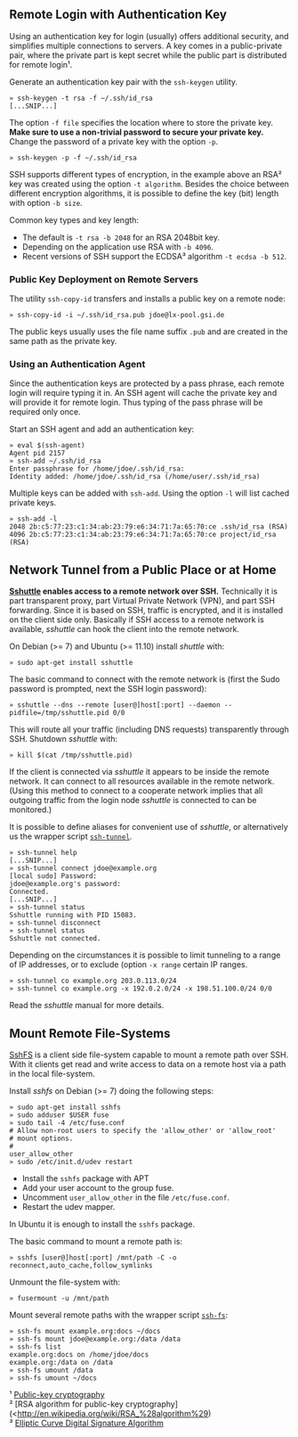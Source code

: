 ## Remote Login with Authentication Key

Using an authentication key for login (usually) offers additional 
security, and simplifies multiple connections to servers. A key
comes in a public-private pair, where the private part is kept
secret while the public part is distributed for remote login¹.

Generate an authentication key pair with the `ssh-keygen` utility. 

    » ssh-keygen -t rsa -f ~/.ssh/id_rsa 
    [...SNIP...]

The option `-f file` specifies the location where to store the
private key. **Make sure to use a non-trivial password to secure 
your private key.** Change the password of a private key with
the option `-p`.

    » ssh-keygen -p -f ~/.ssh/id_rsa

SSH supports different types of encryption, in the example above
an RSA² key was created using the option `-t algorithm`. Besides 
the choice between different encryption algorithms, it is possible
to define the key (bit) length with option `-b size`. 

Common key types and key length:

* The default is `-t rsa -b 2048` for an RSA 2048bit key.
* Depending on the application use RSA with `-b 4096`.
* Recent versions of SSH support the ECDSA³ algorithm
  `-t ecdsa -b 512`.

### Public Key Deployment on Remote Servers

The utility `ssh-copy-id` transfers and installs a public key
on a remote node:

    » ssh-copy-id -i ~/.ssh/id_rsa.pub jdoe@lx-pool.gsi.de

The public keys usually uses the file name suffix `.pub` and
are created in the same path as the private key.

### Using an Authentication Agent

Since the authentication keys are protected by a pass phrase, 
each remote login will require typing it in. An SSH agent will 
cache the private key and will provide it for remote login. 
Thus typing of the pass phrase will be required only once.

Start an SSH agent and add an authentication key:

    » eval $(ssh-agent)
    Agent pid 2157
    » ssh-add ~/.ssh/id_rsa 
    Enter passphrase for /home/jdoe/.ssh/id_rsa:
    Identity added: /home/jdoe/.ssh/id_rsa (/home/user/.ssh/id_rsa)

Multiple keys can be added with `ssh-add`. Using the option `-l`
will list cached private keys.

    » ssh-add -l 
    2048 2b:c5:77:23:c1:34:ab:23:79:e6:34:71:7a:65:70:ce .ssh/id_rsa (RSA)
    4096 2b:c5:77:23:c1:34:ab:23:79:e6:34:71:7a:65:70:ce project/id_rsa (RSA)

## Network Tunnel from a Public Place or at Home

**[Sshuttle][10] enables access to a remote network over SSH.**
Technically it is part transparent proxy, part Virtual Private
Network (VPN), and part SSH forwarding. Since it is based on 
SSH, traffic is encrypted, and it is installed on the client 
side only. Basically if SSH access to a remote network is 
available, _sshuttle_ can hook the client into the remote network.

On Debian (>= 7) and Ubuntu (>= 11.10) install _shuttle_ with:

    » sudo apt-get install sshuttle

The basic command to connect with the remote network is (first
the Sudo password is prompted, next the SSH login password):

    » sshuttle --dns --remote [user@]host[:port] --daemon --pidfile=/tmp/sshuttle.pid 0/0  

This will route all your traffic (including DNS requests) 
transparently through SSH. Shutdown _sshuttle_ with:

    » kill $(cat /tmp/sshuttle.pid)

If the client is connected via _sshuttle_ it appears to be 
inside the remote network. It can connect to all resources 
available in the remote network. (Using this method to connect to 
a cooperate network implies that all outgoing traffic from the 
login node _sshuttle_ is connected to can be monitored.)

It is possible to define aliases for convenient use of 
_sshuttle_, or alternatively us the wrapper script [`ssh-tunnel`][11].

    » ssh-tunnel help
    [...SNIP...]
    » ssh-tunnel connect jdoe@example.org
    [local sudo] Password: 
    jdoe@example.org's password: 
    Connected.
    [...SNIP...]
    » ssh-tunnel status
    Sshuttle running with PID 15083.
    » ssh-tunnel disconnect
    » ssh-tunnel status
    Sshuttle not connected.

Depending on the circumstances it is possible to limit 
tunneling to a range of IP addresses, or to exclude 
(option `-x range` certain IP ranges.

    » ssh-tunnel co example.org 203.0.113.0/24
    » ssh-tunnel co example.org -x 192.0.2.0/24 -x 198.51.100.0/24 0/0

Read the _sshuttle_ manual for more details.

## Mount Remote File-Systems

[SshFS][12] is a client side file-system capable to mount
a remote path over SSH. With it clients get read and write
access to data on a remote host via a path in the local
file-system.

Install _sshfs_ on Debian (>= 7) doing the following steps:

    » sudo apt-get install sshfs
    » sudo adduser $USER fuse
    » sudo tail -4 /etc/fuse.conf
    # Allow non-root users to specify the 'allow_other' or 'allow_root'
    # mount options.
    #
    user_allow_other
    » sudo /etc/init.d/udev restart

- Install the `sshfs` package with APT
- Add your user account to the group fuse.
- Uncomment `user_allow_other` in the file `/etc/fuse.conf`.
- Restart the udev mapper.

In Ubuntu it is enough to install the `sshfs` package.

The basic command to mount a remote path is:

    » sshfs [user@]host[:port] /mnt/path -C -o reconnect,auto_cache,follow_symlinks

Unmount the file-system with:

    » fusermount -u /mnt/path

Mount several remote paths with the wrapper script [`ssh-fs`][14]:

    » ssh-fs mount example.org:docs ~/docs
    » ssh-fs mount jdoe@example.org:/data /data
    » ssh-fs list 
    example.org:docs on /home/jdoe/docs
    example.org:/data on /data
    » ssh-fs umount /data
    » ssh-fs umount ~/docs



¹ [Public-key cryptography](http://en.wikipedia.org/wiki/Public-key_cryptography)  
² [RSA algorithm for public-key cryptography](<http://en.wikipedia.org/wiki/RSA_%28algorithm%29)  
³ [Elliptic Curve Digital Signature Algorithm](http://en.wikipedia.org/wiki/Elliptic_Curve_DSA)  

[10]: https://github.com/apenwarr/sshuttle
[11]: ../bin/ssh-tunnel
[12]: http://fuse.sourceforge.net/sshfs.html
[14]: ../bin/ssh-fs
